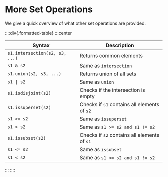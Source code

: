 # More Set Operations

We give a quick overview of what other set operations are provided.

::::div{.formatted-table}
:::center

| Syntax | Description |
| ------- | ------- |
| `s1.intersection(s2, s3, ...)` | Returns common elements |
| `s1 & s2` | Same as `intersection` |
| `s1.union(s2, s3, ...)` | Returns union of all sets |
| `s1 \| s2` | Same as `union` |
| `s1.isdisjoint(s2)` | Checks if the intersection is empty |
| `s1.issuperset(s2)` | Checks if `s1` contains all elements of `s2` |
| `s1 >= s2` | Same as `issuperset` |
| `s1 > s2` | Same as `s1 >= s2 and s1 != s2` |
| `s1.issubset(s2)` | Checks if `s2` contains all elements of `s1` |
| `s1 <= s2` | Same as `issubset` |
| `s1 < s2` | Same as `s1 <= s2 and s1 != s2` |

:::
::::
